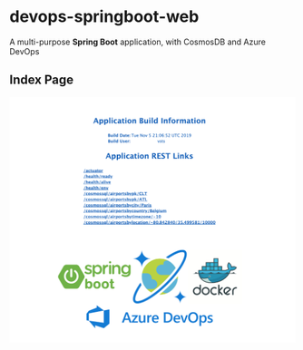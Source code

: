 # devops-springboot-web

A multi-purpose **Spring Boot** application, with CosmosDB and Azure DevOps

## Index Page

![index-page-screen-shot](img/index-page-screen-shot.png)
